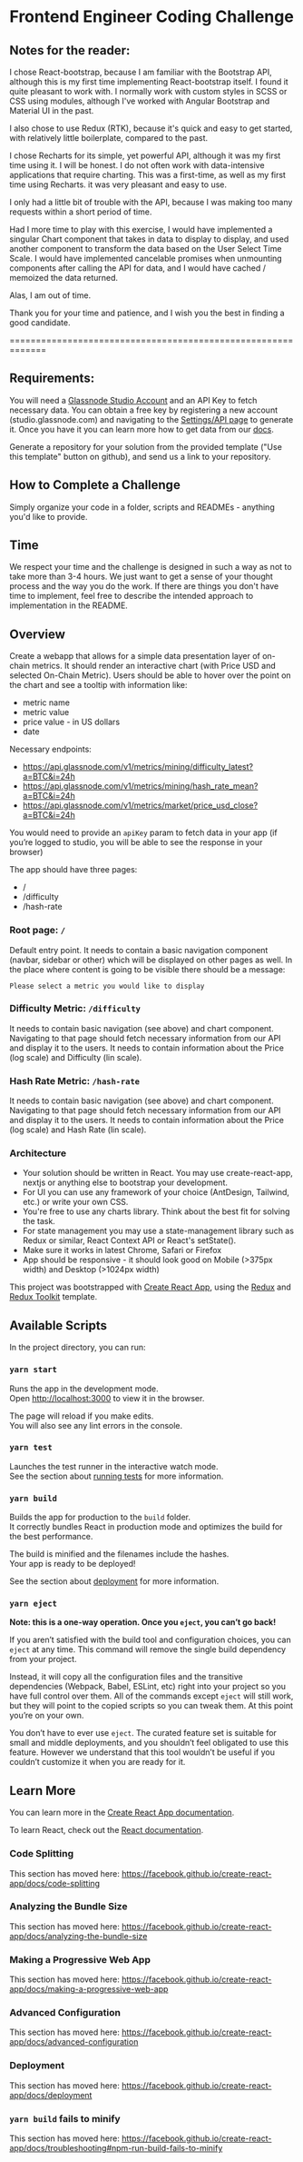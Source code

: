 # Frontend Engineer Coding Challenge

## Notes for the reader:

I chose React-bootstrap, because I am familiar with the Bootstrap API, although this is my first time implementing React-bootstrap itself. I found it quite pleasant to work with. I normally work with custom styles in SCSS or CSS using modules, although I've worked with Angular Bootstrap and Material UI in the past.

I also chose to use Redux (RTK), because it's quick and easy to get started, with relatively little boilerplate, compared to the past.

I chose Recharts for its simple, yet powerful API, although it was my first time using it. I will be honest. I do not often work with data-intensive applications that require charting. This was a first-time, as well as my first time using Recharts. it was very pleasant and easy to use.

I only had a little bit of trouble with the API, because I was making too many requests within a short period of time.

Had I more time to play with this exercise, I would have implemented a singular Chart component that takes in data to display to display, and used another component to transform the data based on the User Select Time Scale. I would have implemented cancelable promises when unmounting components after calling the API for data, and I would have cached / memoized the data returned.

Alas, I am out of time.

Thank you for your time and patience, and I wish you the best in finding a good candidate.

=============================================================

## Requirements:

You will need a [Glassnode Studio Account](https://studio.glassnode.com/) and an API Key to fetch necessary data. You 
can obtain a free key by registering a new account (studio.glassnode.com) and navigating to the 
[Settings/API page](https://studio.glassnode.com/settings/api) to generate it. Once you have it you can learn more how 
to get data from our [docs](https://docs.glassnode.com/general-info/api-key).

Generate a repository for your solution from the provided template ("Use this template" button on github), and send us 
a link to your repository.

## How to Complete a Challenge

Simply organize your code in a folder, scripts and READMEs - anything you'd like to provide. 

## Time

We respect your time and the challenge is designed in such a way as not to take more than 3-4 hours. We just want to 
get a sense of your thought process and the way you do the work. If there are things you don't have time to implement, 
feel free to describe the intended approach to implementation in the README.

## Overview

Create a webapp that allows for a simple data presentation layer of on-chain metrics. It should render an interactive 
chart (with Price USD and selected On-Chain Metric). Users should be able to hover over the point on the chart and see 
a tooltip with information like:
- metric name
- metric value
- price value - in US dollars 
- date

Necessary endpoints:
- https://api.glassnode.com/v1/metrics/mining/difficulty_latest?a=BTC&i=24h
- https://api.glassnode.com/v1/metrics/mining/hash_rate_mean?a=BTC&i=24h
- https://api.glassnode.com/v1/metrics/market/price_usd_close?a=BTC&i=24h

You would need to provide an `apiKey` param to fetch data in your app (if you’re logged to studio, you will be able to 
see the response in your browser)

The app should have three pages:
- /
- /difficulty
- /hash-rate

### Root page: `/`
Default entry point. It needs to contain a basic navigation component (navbar, sidebar or other) which will be displayed 
on other pages as well. In the place where content is going to be visible there should be a message:

```
Please select a metric you would like to display
```

### Difficulty Metric: `/difficulty`

It needs to contain basic navigation (see above) and chart component. Navigating to that page should fetch necessary 
information from our API and display it to the users. It needs to contain information about the Price (log scale) and 
Difficulty (lin scale).

### Hash Rate Metric: `/hash-rate`

It needs to contain basic navigation (see above) and chart component. Navigating to that page should fetch necessary 
information from our API and display it to the users. It needs to contain information about the Price (log scale) and 
Hash Rate (lin scale).

### Architecture

- Your solution should be written in React. You may use create-react-app, nextjs or anything else to bootstrap your development.
- For UI you can use any framework of your choice (AntDesign, Tailwind, etc.) or write your own CSS.
- You're free to use any charts library. Think about the best fit for solving the task.
- For state management you may use a state-management library such as Redux or similar, React Context API or React's setState().
- Make sure it works in latest Chrome, Safari or Firefox
- App should be responsive - it should look good on Mobile (>375px width) and Desktop (>1024px width)


This project was bootstrapped with [Create React App](https://github.com/facebook/create-react-app), using the [Redux](https://redux.js.org/) and [Redux Toolkit](https://redux-toolkit.js.org/) template.

## Available Scripts

In the project directory, you can run:

### `yarn start`

Runs the app in the development mode.<br />
Open [http://localhost:3000](http://localhost:3000) to view it in the browser.

The page will reload if you make edits.<br />
You will also see any lint errors in the console.

### `yarn test`

Launches the test runner in the interactive watch mode.<br />
See the section about [running tests](https://facebook.github.io/create-react-app/docs/running-tests) for more information.

### `yarn build`

Builds the app for production to the `build` folder.<br />
It correctly bundles React in production mode and optimizes the build for the best performance.

The build is minified and the filenames include the hashes.<br />
Your app is ready to be deployed!

See the section about [deployment](https://facebook.github.io/create-react-app/docs/deployment) for more information.

### `yarn eject`

**Note: this is a one-way operation. Once you `eject`, you can’t go back!**

If you aren’t satisfied with the build tool and configuration choices, you can `eject` at any time. This command will remove the single build dependency from your project.

Instead, it will copy all the configuration files and the transitive dependencies (Webpack, Babel, ESLint, etc) right into your project so you have full control over them. All of the commands except `eject` will still work, but they will point to the copied scripts so you can tweak them. At this point you’re on your own.

You don’t have to ever use `eject`. The curated feature set is suitable for small and middle deployments, and you shouldn’t feel obligated to use this feature. However we understand that this tool wouldn’t be useful if you couldn’t customize it when you are ready for it.

## Learn More

You can learn more in the [Create React App documentation](https://facebook.github.io/create-react-app/docs/getting-started).

To learn React, check out the [React documentation](https://reactjs.org/).

### Code Splitting

This section has moved here: https://facebook.github.io/create-react-app/docs/code-splitting

### Analyzing the Bundle Size

This section has moved here: https://facebook.github.io/create-react-app/docs/analyzing-the-bundle-size

### Making a Progressive Web App

This section has moved here: https://facebook.github.io/create-react-app/docs/making-a-progressive-web-app

### Advanced Configuration

This section has moved here: https://facebook.github.io/create-react-app/docs/advanced-configuration

### Deployment

This section has moved here: https://facebook.github.io/create-react-app/docs/deployment

### `yarn build` fails to minify

This section has moved here: https://facebook.github.io/create-react-app/docs/troubleshooting#npm-run-build-fails-to-minify

